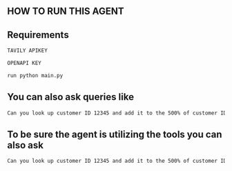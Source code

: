 ## HOW TO RUN THIS AGENT

## Requirements
```bash
TAVILY APIKEY

OPENAPI KEY
```

```bash
run python main.py
```

## You can also ask queries like 
```bash 
Can you look up customer ID 12345 and add it to the 500% of customer ID 67890
```
## To be sure the agent is utilizing the tools you can also ask 

```bash
Can you look up customer ID 12345 and add it to the 500% of customer ID 67890 and what tools did you use to answer this question
```

